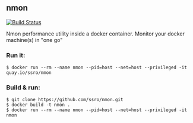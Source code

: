 ## nmon

[![Build Status](https://travis-ci.org/ssro/nmon.svg?branch=master)](https://travis-ci.org/ssro/nmon)

Nmon performance utility inside a docker container. Monitor your docker machine(s) in "one go"

### Run it:

`$ docker run --rm --name nmon --pid=host --net=host --privileged -it quay.io/ssro/nmon`

### Build & run:

```
$ git clone https://github.com/ssro/nmon.git
$ docker build -t nmon .
$ docker run --rm --name nmon --pid=host --net=host --privileged -it nmon
```
